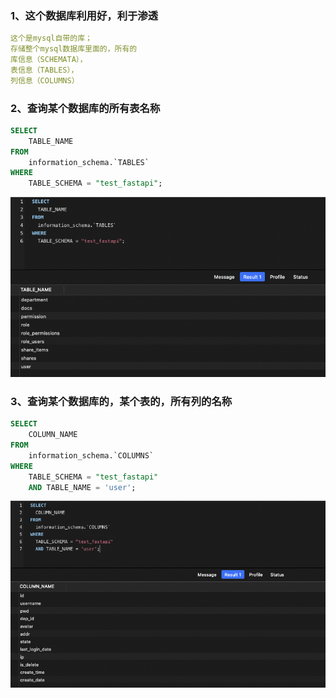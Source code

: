 ### 1、这个数据库利用好，利于渗透
```yaml
这个是mysql自带的库；
存储整个mysql数据库里面的，所有的
库信息（SCHEMATA），
表信息（TABLES），
列信息（COLUMNS）
```
### 2、查询某个数据库的所有表名称
```sql
SELECT
	TABLE_NAME 
FROM
	information_schema.`TABLES` 
WHERE
	TABLE_SCHEMA = "test_fastapi";
```
![image](https://github.com/498946975/Security/blob/master/images/sql_22.png)
### 3、查询某个数据库的，某个表的，所有列的名称
```sql
SELECT
	COLUMN_NAME 
FROM
	information_schema.`COLUMNS` 
WHERE
	TABLE_SCHEMA = "test_fastapi" 
	AND TABLE_NAME = 'user';
```
![image](https://github.com/498946975/Security/blob/master/images/sql_23.png)
